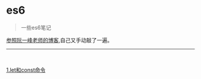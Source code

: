 # es6

>一些es6笔记

[参照阮一峰老师的博客](http://es6.ruanyifeng.com/#docs/destructuring),自己又手动敲了一遍。
***
<br/>

[1.let和const命令](https://www.jianshu.com/p/93c7e3311dad)

